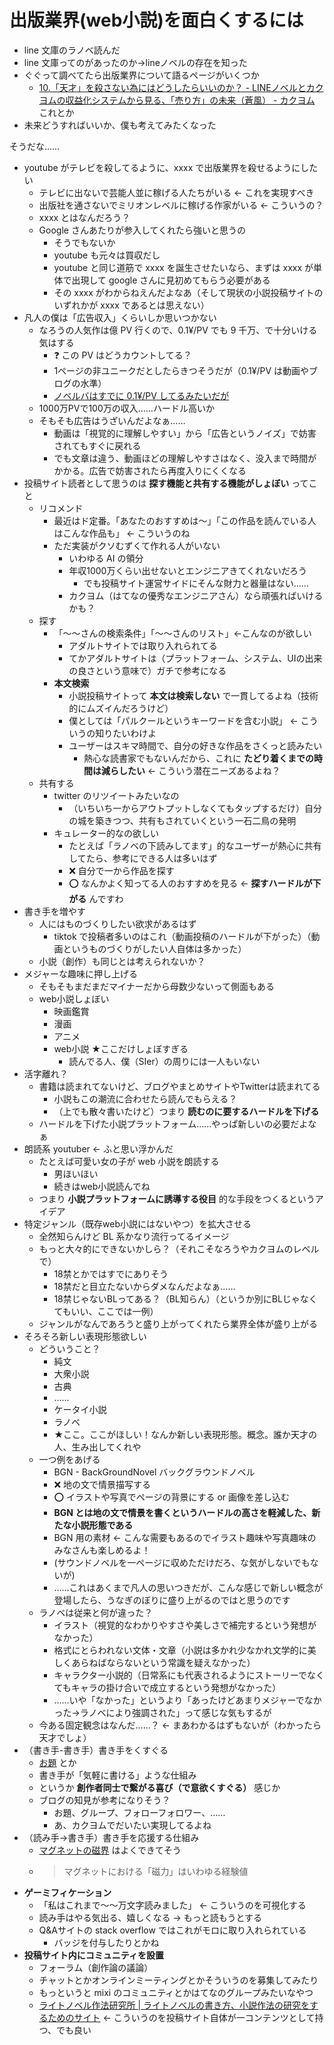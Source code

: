 # 出版業界(web小説)を面白くするには
- line 文庫のラノベ読んだ
- line 文庫ってのがあったのか→lineノベルの存在を知った
- ぐぐって調べてたら出版業界について語るページがいくつか
  - [10.「天才」を殺さない為にはどうしたらいいのか？ - LINEノベルとカクヨムの収益化システムから見る、「売り方」の未来（蒼風） - カクヨム](https://kakuyomu.jp/works/1177354054889265049/episodes/1177354054889265738) これとか
- 未来どうすればいいか、僕も考えてみたくなった

そうだな……

- youtube がテレビを殺してるように、xxxx で出版業界を殺せるようにしたい
  - テレビに出ないで芸能人並に稼げる人たちがいる ← これを実現すべき
  - 出版社を通さないでミリオンレベルに稼げる作家がいる ← こういうの？
  - xxxx とはなんだろう？
  - Google さんあたりが参入してくれたら強いと思うの
    - そうでもないか
    - youtube も元々は買収だし
    - youtube と同じ道筋で xxxx を誕生させたいなら、まずは xxxx が単体で出現して google さんに見初めてもらう必要がある
    - その xxxx がわからねえんだよなあ（そして現状の小説投稿サイトのいずれかが xxxx であるとは思えない）
- 凡人の僕は「広告収入」くらいしか思いつかない
  - なろうの人気作は億 PV 行くので、0.1¥/PV でも 9 千万、で十分いける気はする
    - :question: この PV はどうカウントしてる？
    - 1ページの非ユニークだとしたらきつそうだが（0.1¥/PV は動画やブログの水準）
    - [ノベルバはすでに 0.1¥/PV してるみたいだが](https://ncode.syosetu.com/n4479ew/6/)
  - 1000万PVで100万の収入……ハードル高いか
  - そもそも広告はうざいんだよなぁ……
    - 動画は「視覚的に理解しやすい」から「広告というノイズ」で妨害されてもすぐに戻れる
    - でも文章は違う、動画ほどの理解しやすさはなく、没入まで時間がかかる。広告で妨害されたら再度入りにくくなる
- 投稿サイト読者として思うのは **探す機能と共有する機能がしょぼい** ってこと
  - リコメンド
    - 最近はド定番。「あなたのおすすめは〜」「この作品を読んでいる人はこんな作品も」 ← こういうのね
    - ただ実装がクソむずくて作れる人がいない
      - いわゆる AI の領分
      - 年収1000万くらい出せないとエンジニアきてくれないだろう
        - でも投稿サイト運営サイドにそんな財力と器量はない……
      - カクヨム（はてなの優秀なエンジニアさん）なら頑張ればいけるかも？
  - 探す
    - 「〜〜さんの検索条件」「〜〜さんのリスト」←こんなのが欲しい
      - アダルトサイトでは取り入れられてる
      - てかアダルトサイトは（プラットフォーム、システム、UIの出来の良さという意味で）ガチで参考になる
    - **本文検索**
      - 小説投稿サイトって **本文は検索しない** で一貫してるよね（技術的にムズイんだろうけど）
      - 僕としては「パルクールというキーワードを含む小説」 ← こういうの知りたいわけよ
      - ユーザーはスキマ時間で、自分の好きな作品をさくっと読みたい
        - 熱心な読書家でもないんだから、これに **たどり着くまでの時間は減らしたい** ← こういう潜在ニーズあるよね？
  - 共有する
    - twitter のリツイートみたいなの
      - （いちいち一からアウトプットしなくてもタップするだけ）自分の城を築きつつ、共有もされていくという一石二鳥の発明
    - キュレーター的なの欲しい
      - たとえば「ラノベの下読みしてます」的なユーザーが熱心に共有してたら、参考にできる人は多いはず
      - :x: 自分で一から作品を探す
      - :o: なんかよく知ってる人のおすすめを見る ← **探すハードルが下がる** んですわ
- 書き手を増やす
  - 人にはものづくりしたい欲求があるはず
    - tiktok で投稿者多いのはこれ（動画投稿のハードルが下がった）（動画というものづくりがしたい人自体は多かった）
  - 小説（創作）も同じとは考えられないか？
- メジャーな趣味に押し上げる
  - そもそもまだまだマイナーだから母数少ないって側面もある
  - web小説しょぼい
    - 映画鑑賞
    - 漫画
    - アニメ
    - web小説 ★ここだけしょぼすぎる
      - 読んでる人、僕（SIer）の周りには一人もいない
- 活字離れ？
  - 書籍は読まれてないけど、ブログやまとめサイトやTwitterは読まれてる
    - 小説もこの潮流に合わせたら読んでもらえる？
    - （上でも散々書いたけど）つまり **読むのに要するハードルを下げる** 
  - ハードルを下げた小説プラットフォーム……やっぱ新しいの必要だよなぁ
- 朗読系 youtuber ← ふと思い浮かんだ
  - たとえば可愛い女の子が web 小説を朗読する
    - 男ほいほい
    - 続きはweb小説読んでね
  - つまり **小説プラットフォームに誘導する役目** 的な手段をつくるというアイデア
- 特定ジャンル（既存web小説にはないやつ）を拡大させる
  - 全然知らんけど BL 系かなり流行ってるイメージ
  - もっと大々的にできないかしら？（それこそなろうやカクヨムのレベルで）
    - 18禁とかではすでにありそう
    - 18禁だと目立たないからダメなんだよなぁ……
    - 18禁じゃないBLってある？（BL知らん）（というか別にBLじゃなくてもいい、ここでは一例）
  - ジャンルがなんであろうと盛り上がってくれたら業界全体が盛り上がる
- そろそろ新しい表現形態欲しい
  - どういうこと？
    - 純文
    - 大衆小説
    - 古典
    - ……
    - ケータイ小説
    - ラノベ
    - ★ここ。ここがほしい！なんか新しい表現形態。概念。誰か天才の人、生み出してくれや
  - 一つ例をあげる
    - BGN - BackGroundNovel バックグラウンドノベル
    - :x: 地の文で情景描写する
    - :o: イラストや写真でページの背景にする or 画像を差し込む
    - **BGN とは地の文で情景を書くというハードルの高さを軽減した、新たな小説形態である**
    - BGN 用の素材 ← こんな需要もあるのでイラスト趣味や写真趣味のみなさんも楽しめるよ！
    - (サウンドノベルを一ページに収めただけだろ、な気がしないでもないが)
    - ……これはあくまで凡人の思いつきだが、こんな感じで新しい概念が登場したら、うなぎのぼりに盛り上がるのではと思うのです
  - ラノベは従来と何が違った？
    - イラスト（視覚的なわかりやすさや美しさで補完するという発想がなかった）
    - 格式にとらわれない文体・文章（小説は多かれ少なかれ文学的に美しくあらねばならないという常識を疑えなかった）
    - キャラクター小説的（日常系にも代表されるようにストーリーでなくてもキャラの掛け合いで成立するという発想がなかった）
    - ……いや「なかった」というより「あったけどあまりメジャーでなかった→ラノベにより強調された」って感じな気もするが
  - 今ある固定観念はなんだ……？ ← まあわかるはずもないが（わかったら天才でしょ）
- （書き手-書き手）書き手をくすぐる
  - [お題](https://www.magnet-novels.com/info/190) とか
  - 書き手が「気軽に書ける」ような仕組み
  - というか **創作者同士で繋がる喜び（で意欲くすぐる）** 感じか
  - ブログの知見が参考になりそう？
    - お題、グループ、フォローフォロワー、……
    - あ、カクヨムでだいたい実現してるよね
- （読み手→書き手）書き手を応援する仕組み
  - [マグネットの磁界](https://ncode.syosetu.com/n2417et/) はよくできてそう
  - > マグネットにおける「磁力」はいわゆる経験値
- **ゲーミフィケーション**
  - 「私はこれまで〜〜万文字読みました」 ← こういうのを可視化する
  - 読み手はやる気出る、嬉しくなる → もっと読もうとする
  - Q&Aサイトの stack overflow ではこれがモロに取り入れられている
    - バッジを付与したりとかね
- **投稿サイト内にコミュニティを設置**
  - フォーラム（創作論の議論）
  - チャットとかオンラインミーティングとかそういうのを募集してみたり
  - もっというと mixi のコミュニティとかはてなのグループみたいなやつ
  - [ライトノベル作法研究所 | ライトノベルの書き方、小説作法の研究をするためのサイト](https://www.raitonoveru.jp/) ← こういうのを投稿サイト自体が一コンテンツとして持つ、でも良い
